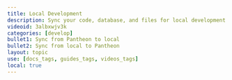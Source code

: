 ```yaml
---
title: Local Development
description: Sync your code, database, and files for local development.
videoid: 3albxwjv3k
categories: [develop]
bullet1: Sync from Pantheon to local
bullet2: Sync from local to Pantheon
layout: topic
use: [docs_tags, guides_tags, videos_tags]
local: true
---
```

